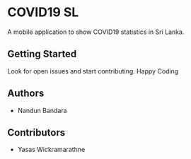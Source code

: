 # COVID19 SL

A mobile application to show COVID19 statistics in Sri Lanka.

## Getting Started

Look for open issues and start contributing. Happy Coding

## Authors
- Nandun Bandara 

## Contributors
- Yasas Wickramarathne

